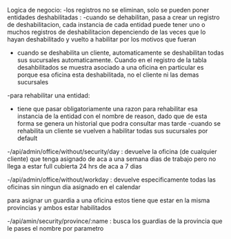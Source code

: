 Logica de negocio:
-los registros no se eliminan, solo se pueden poner entidades deshabilitadas :
 -cuando se dehabilitan, pasa a crear un registro de deshabilitacion, cada instancia de cada entidad puede tener uno o muchos registros de deshabilitacion depenciendo de las veces que lo hayan deshabilitado y vuelto a habilitar por los motivos que fueran  
 - cuando se deshabilita un cliente, automaticamente se deshabilitan todas sus sucursales automaticamente. Cuando en el registro de la tabla desahbilitados se muestra asociado a una oficina en particular es porque esa oficina esta deshabilitada, no el cliente ni las demas sucursales 

-para rehabilitar una entidad:
- tiene que pasar obligatoriamente una razon para rehabilitar esa instancia de la entidad con el nombre de reason, dado que de esta forma se genera un historial que podra consultar mas tarde
-cuando se rehabilita un cliente se vuelven a habilitar todas sus sucursales por default

-/api/admin/office/without/security/day :  devuelve la oficina (de cualquier cliente) que tenga asignado de aca a una semana dias de trabajo pero no llega a estar full cubierta 24 hrs de aca a 7 dias 

-/api/admin/office/without/workday : devuelve especificamente todas las oficinas sin ningun dia asignado en el calendar

para asignar un guardia a una oficina estos tiene que estar en la misma provincias y ambos estar habilitados

-/api/amin/security/province/:name : busca los guardias de la provincia que le pases el nombre por parametro